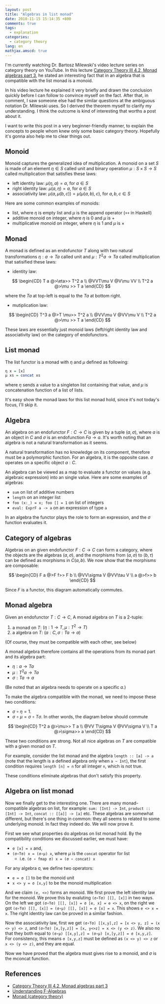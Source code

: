 ```yaml
---
layout: post
title: "Algebras in list monad"
date: 2018-11-15 15:14:35 +800
comments: true
tags:
  - explanation
categories:
  - category theory
lang: en
mathjax.amscd: true
---
```


I'm currently watching Dr. Bartosz Milewski's video lecture series on category
theory on YouTube. In this lecture [Category Theory III 4.2, Monad algebras part
3](https://www.youtube.com/watch?v=9f8PumwS2gU), he stated an interesting fact
that in an algebra that is compatible with the list monad is a monoid.

In his video lecture he explained it very briefly and drawn the conclusion
quickly before I can follow to convince myself on the fact. After that, in
comment, I saw someone else had the similar questions at the ambiguous notation
Dr. Milewski uses. So I derived the theorem myself to clarify my understanding.
I think the outcome is kind of interesting that worths a post about it.

I want to write this post in a very beginner-friendly manner, to explain the
concepts to people whom knew only some basic category theory. Hopefully it's
gonna also help me to clear things out.

## Monoid

Monoid captures the generalized idea of multiplication. A monoid on a set $S$ is
made of an element $\eta\in S$ called unit and binary operation $\mu: S \times S
\to S$ called multiplication that satisfies these laws:

- left identity law: $\mu(\eta, a) = a$, for $a \in S$
- right identity law: $\mu(a, \eta) = a$, for $a \in S$
- associativity law: $\mu(a,\mu(b,c)) = \mu(\mu(a,b),c)$, for $a,b,c\in S$

Here are some common examples of monoids:

- list, where $\eta$ is empty list and $\mu$ is the append operator (`++` in Haskell)
- additive monoid on integer, where $\eta$ is $0$ and $\mu$ is $+$
- multiplicative monoid on integer, where $\eta$ is $1$ and $\mu$ is $\times$

## Monad

A monad is defined as an endofunctor $T$ along with two natural transformations
$\eta: a \to T a$ called unit and $\mu: T^2 a\to T a$ called multiplication that
satisified these laws:

- identity law:

$$
\begin{CD}
T a @>\eta>> T^2 a \\
@VVT\mu V  @V\mu VV \\
T^2 a @>\mu >> T a
\end{CD}
$$

where the $T a$ at top-left is equal to the $T a$ at bottom right.

- mutiplication law:

$$
\begin{CD}
T^3 a @>T \mu>> T^2 a \\
@VV\mu V @VV\mu V \\
T^2 a @>\mu >> T a
\end{CD}
$$

These laws are essentially just monoid laws (left/right identity law and
associativity law) on the category of endofunctors.

## List monad

The list functor is a monad with $\eta$ and $\mu$ defined as following:

```haskell
η x = [x]
μ xs = concat xs
```

where $\eta$ sends a value to a singleton list containing that value, and $\mu$
is concatenation function of a list of lists.

It's easy show the monad laws for this list monad hold, since it's not today's
focus, I'll skip it.

## Algebra

An algebra on an endofunctor $F: C\to C$ is given by a tuple $(a, \sigma)$,
where $a$ is an object in $C$ and $\sigma$ is an endofunction $F a \to a$. It's
worth noting that an algebra is not a natural transformation as it seems.

A natural transformation has no knowledge on its component, therefore
must be a polymorphic function. For an algebra, it is the opposite
case. $\sigma$ operates on a specific object $a: C$.

An algebra can be viewed as a map to evaluate a functor on values (e.g.
algebraic expression) into an single value. Here are some examples of algebras:

- `sum` on list of additive numbers
- `length` on an integer list
- `foo (x:_) = x; foo [] = 1` on list of integers
- `eval: ExprF a -> a` on an expression of type `a`

In an algebra the functor plays the role to form an expression, and the $\sigma$
function evaluates it.

## Category of algebras

Algebras on an given endofunctor $F:C\to C$ can form a category, where the
objects are the algebras $(a,\sigma)$, and the morphisms from $(a,\sigma)$ to
$(b,\tau)$ can be defined as morphisms in $C(a,b)$. We now show that the
morphisms are composable:

$$
\begin{CD}
F a @>F f>> F b \\
@VV\sigma V @VV\tau V \\
a @>f>> b
\end{CD}
$$

Since $F$ is a functor, this diagram automatically commutes.

## Monad algebra

Given an endofunctor $T: C\to C$, A monad algebra on $T$ is a 2-tuple:

1. a monad on $T$: $(\eta: 1 \to T, \mu: T^2\to T)$
2. a algebra on $T$: $(a: C, \sigma : T a \to a)$

(Of course, they must be compatible with each other, see below)

A monad algebra therefore contains all the operations from its monad part and its algebra part:

- $\eta: a \to T a$
- $\mu: T^2 a \to T a$
- $\sigma: T a \to a$

(Be noted that an algebra needs to operate on a specific $a$.)

To make the algebra compatible with the monad, we need to impose these two conditions:

- $\sigma \circ \eta = 1$.
- $\sigma \circ \mu = \sigma \circ T\sigma$. In other words, the diagram below should commute

$$
\begin{CD}
T^2 a @>\mu>> T a \\
@VV T\sigma V @VV\sigma V \\
T a @>\sigma>> a
\end{CD}
$$

These two conditions are strong. Not all nice algebras on $T$ are compatible with a given monad on $T$.

For example, consider the list monad and the algebra `length :: [a] -> a` (note that the length is a defined algebra only when `a ~ Int`), the first condition requires `length [n] = n` for all integer `n`, which is not true.

These conditions eliminate algebras that don't satisfy this property.

## Algebra on list monad

Now we finally get to the interesting one. There are many
monad-compatible algebras on list, for example: `sum: [Int] -> Int`,
`product :: [Int] -> Int`, `concat :: [[a]] -> [a]` etc. These
algebras are somewhat different, but there's one thing in common: they
all seems to related to some underlying monoid. In fact they indeed
do. We will now prove it.

First we see what properties do algebras on list monad hold. By the
compatibility conditions we discussed earlier, we must have:

- `σ [x] = x` and,
- `(σ∘Tσ) x = (σ∘μ) x`, where $\mu$ is the `concat` operator for list
  + i.e. `(σ ∘ fmap σ) x = (σ ∘ concat) x`

For any algebra σ, we define two operators:

- `e ≔ σ []` to be the monoid unit
- `x <> y ≔ σ [x,y]` to be the monoid multiplication

And we claim `(e, <>)` forms an monoid. We first prove the left identity
law for the monoid. We prove this by evaluting `(σ∘Tσ) [[], [x]]` in
two ways. On the left we got `(σ∘Tσ) [[], [x]] = σ [e, x] = e <> x`,
on the right we got `(σ∘Tσ) [[], [x]] = (σ∘μ) [[], [x]] = σ [x] = x`.
This shows `e <> x = x`. The right identity law can be proved in a
similar fashion.

Now the associativity law, first we get `(σ∘Tσ) [[x,y],z] = [x <> y, z] = (x <>
y) <> z`, and `(σ∘Tσ) [x,[y,z]] = [x, y<>z] = x <> (y <> z)`. We also no that
they both equal to `(σ∘μ) [[x,y],z] = (σ∘μ) [x,[y,z]] = σ [x,y,z]`. For
consistency, this means `σ [x,y,z]` must be defined as `(x <> y) <> z` or `x <>
(y <> z)`, and they are equal.

Now we have proved that the algebra must gives rise to a monoid, and $\sigma$ is
the mconcat function.

## References

- [Category Theory III 4.2, Monad algebras part 3](https://www.youtube.com/watch?v=9f8PumwS2gU)
- [Understanding F-Algebras](https://bartoszmilewski.com/2013/06/10/understanding-f-algebras/)
- [Monad (category theory)](https://en.wikipedia.org/wiki/Monad_(category_theory))
